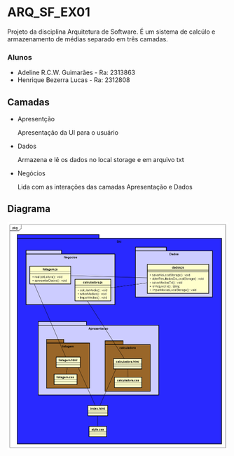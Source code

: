 # ARQ_SF_EX01
Projeto da disciplina Arquitetura de Software.
É um sistema de calcúlo e armazenamento de médias separado em três camadas. 

### Alunos

- Adeline R.C.W. Guimarães - Ra: 2313863
- Henrique Bezerra Lucas - Ra: 2312808

## Camadas
- Apresentção

    Apresentação da UI para o usuário
- Dados

    Armazena e lê os dados no local storage e em arquivo txt
 - Negócios

    Lida com as interações das camadas Apresentação e Dados

## Diagrama

![Alt text](./Class%20Diagram.png?raw=true "Diagrama")